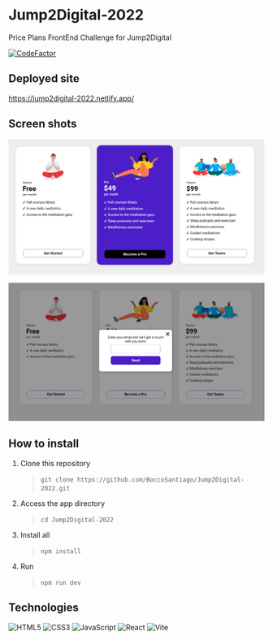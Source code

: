 # Jump2Digital-2022
Price Plans FrontEnd Challenge for Jump2Digital

[![CodeFactor](https://www.codefactor.io/repository/github/boccosantiago/jump2digital-2022/badge)](https://www.codefactor.io/repository/github/boccosantiago/jump2digital-2022)

## Deployed site
https://jump2digital-2022.netlify.app/

## Screen shots

![main](./src/images/1.png)

![popup](./src/images/2.png)


## How to install
1. Clone this repository 
    > `git clone https://github.com/BoccoSantiago/Jump2Digital-2022.git`
2. Access the app directory
    > `cd Jump2Digital-2022`
4. Install all 
    >`npm install`
5. Run
    >`npm run dev`
    

## Technologies

![HTML5](https://img.shields.io/badge/html5-%23E34F26.svg?style=for-the-badge&logo=html5&logoColor=white)
![CSS3](https://img.shields.io/badge/css3-%231572B6.svg?style=for-the-badge&logo=css3&logoColor=white)
![JavaScript](https://img.shields.io/badge/javascript-%23323330.svg?style=for-the-badge&logo=javascript&logoColor=%23F7DF1E)
![React](https://img.shields.io/badge/react-%2320232a.svg?style=for-the-badge&logo=react&logoColor=%2361DAFB)
![Vite](https://img.shields.io/badge/vite-%23646CFF.svg?style=for-the-badge&logo=vite&logoColor=white)
